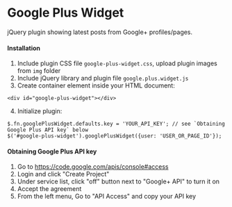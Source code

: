 # Google Plus Widget

jQuery plugin showing latest posts from Google+ profiles/pages.

#### Installation

1. Include plugin CSS file `google-plus-widget.css`, upload plugin images from `img` folder
2. Include jQuery library and plugin file `google.plus.widget.js`
3. Create container element inside your HTML document:

```
<div id="google-plus-widget"></div>
```

4. Initialize plugin:

```
$.fn.googlePlusWidget.defaults.key = 'YOUR_API_KEY'; // see `Obtaining Google Plus API key` below
$('#google-plus-widget').googlePlusWidget({user: 'USER_OR_PAGE_ID'});
```

#### Obtaining Google Plus API key

1. Go to https://code.google.com/apis/console#access
2. Login and click "Create Project"
3. Under service list, click "off" button next to "Google+ API" to turn it on
4. Accept the agreement
5. From the left menu, Go to "API Access" and copy your API key
